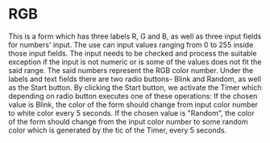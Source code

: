 # RGB
This is a form which has three labels R, G and B, as well as three input fields for numbers' input. The use can input values ranging from 0 to 255 inside those input fields. The input needs to be checked and process the suitable exception if the input is not numeric or is some of the values does not fit the said range.
The said numbers represent the RGB color number. Under the labels and text fields there are two radio buttons- Blink and Random, as well as the Start button. By clicking the Start button, we activate the Timer which depending on radio button executes one of these operations:
If the chosen value is Blink, the color of the form should change from input color number to white color every 5 seconds.
If the chosen value is "Random", the color of the form should change from the input color number to some random color which is generated by the tic of the Timer, every 5 seconds.
